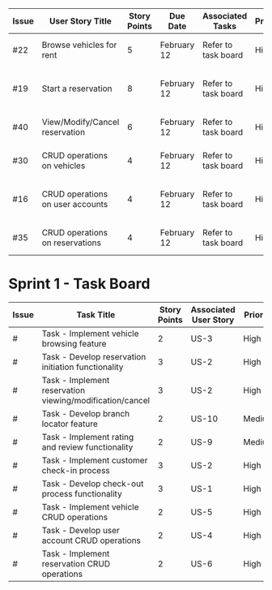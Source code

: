 | Issue | User Story Title                  | Story Points | Due Date    | Associated Tasks    | Priority | Risk                                 | Responsible/Owner |
|-------|----------------------------------|--------------|-------------|---------------------|----------|--------------------------------------|-------------------|
| #22   | Browse vehicles for rent         | 5            | February 12 | Refer to task board| High     | Medium: Database interaction        | Matteo            |
| #19   | Start a reservation              | 8            | February 12 | Refer to task board| High     | High: Complex reservation logic     | Mohamed           |
| #40   | View/Modify/Cancel reservation  | 6            | February 12 | Refer to task board| High     | High: Database interaction          | Zeiad             |
| #30   | CRUD operations on vehicles      | 4            | February 12 | Refer to task board| High     | Medium: Database management         | Abdelrahman      |
| #16   | CRUD operations on user accounts | 4            | February 12 | Refer to task board| High     | Medium: User authentication and management | Abdelrahman |
| #35   | CRUD operations on reservations  | 4            | February 12 | Refer to task board| High     | Medium: Reservation management      | Miskat            |

 

# Sprint 1 - Task Board

| Issue | Task Title                                                   | Story Points | Associated User Story | Priority |
|-------|--------------------------------------------------------------|--------------|------------------------|----------|
| #     | Task - Implement vehicle browsing feature                    | 2            | US-3               | High     |
| #     | Task - Develop reservation initiation functionality          | 3            | US-2                      | High     |
| #     | Task - Implement reservation viewing/modification/cancel     | 3            | US-2                     | High     |
| #     | Task - Develop branch locator feature                        | 2            | US-10                    | Medium   |
| #     | Task - Implement rating and review functionality             | 2            | US-9                   | Medium   |
| #     | Task - Implement customer check-in process                   | 3            | US-2                  | High     |
| #     | Task - Develop check-out process functionality               | 3            | US-1                   | High     |
| #     | Task - Implement vehicle CRUD operations                     | 2            | US-5                    | High     |
| #     | Task - Develop user account CRUD operations                  | 2            | US-4                  | High     |
| #     | Task - Implement reservation CRUD operations                 | 2            | US-6                    | High     |
